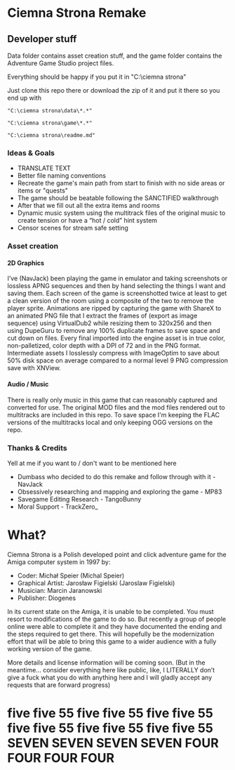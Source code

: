 # Ciemna Strona Remake

## Developer stuff

Data folder contains asset creation stuff, and the game folder contains the Adventure Game Studio project files.

Everything should be happy if you put it in "C:\ciemna strona"

Just clone this repo there or download the zip of it and put it there so you end up with

`"C:\ciemna strona\data\*.*"`

`"C:\ciemna strona\game\*.*"`

`"C:\ciemna strona\readme.md"`

### Ideas & Goals

* TRANSLATE TEXT
* Better file naming conventions
* Recreate the game's main path from start to finish with no side areas or items or "quests"
* The game should be beatable following the SANCTIFIED walkthrough
* After that we fill out all the extra items and rooms
* Dynamic music system using the multitrack files of the original music to create tension or have a “hot / cold” hint system
* Censor scenes for stream safe setting

### Asset creation

#### 2D Graphics

I’ve (NavJack) been playing the game in emulator and taking screenshots or lossless APNG sequences and then by hand selecting the things I want and saving them. Each screen of the game is screenshotted twice at least to get a clean version of the room using a composite of the two to remove the player sprite. Animations are ripped by capturing the game with ShareX to an animated PNG file that I extract the frames of (export as image sequence) using VirtualDub2 while resizing them to 320x256 and then using DupeGuru to remove any 100% duplicate frames to save space and cut down on files. Every final imported into the engine asset is in true color, non-palletized, color depth with a DPI of 72 and in the PNG format. Intermediate assets I losslessly compress with ImageOptim to save about 50% disk space on average compared to a normal level 9 PNG compression save with XNView.

#### Audio / Music

There is really only music in this game that can reasonably captured and converted for use. The original MOD files and the mod files rendered out to multitracks are included in this repo. To save space I'm keeping the FLAC versions of the multitracks local and only keeping OGG versions on the repo.

### Thanks & Credits

Yell at me if you want to / don't want to be mentioned here

* Dumbass who decided to do this remake and follow through with it - NavJack
* Obsessively researching and mapping and exploring the game - MP83
* Savegame Editing Research - TangoBunny
* Moral Support - TrackZero_

# What?

Ciemna Strona is a Polish developed point and click adventure game for the Amiga computer system in 1997 by:

* Coder: Michał Speier (Michal Speier)
* Graphical Artist: Jarosław Figielski (Jaroslaw Figielski)
* Musician: Marcin Jaranowski
* Publisher: Diogenes

In its current state on the Amiga, it is unable to be completed. You must resort to modifications of the game to do so. But recently a group of people online were able to complete it and they have documented the ending and the steps required to get there. This will hopefully be the modernization effort that will be able to bring this game to a wider audience with a fully working version of the game.

More details and license information will be coming soon. (But in the meantime... consider everything here like public, like, I LITERALLY don’t give a fuck what you do with anything here and I will gladly accept any requests that are forward progress)

# five five 55 five five 55 five five 55 five five 55 five five 55 five five 55 SEVEN SEVEN SEVEN SEVEN FOUR FOUR FOUR FOUR
